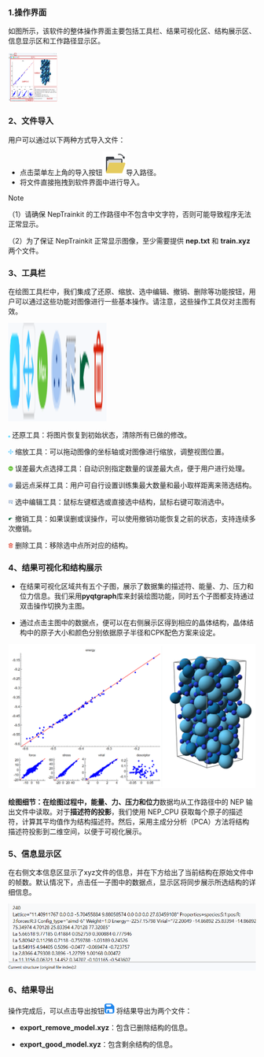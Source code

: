


### 1.操作界面

如图所示，该软件的整体操作界面主要包括工具栏、结果可视化区、结构展示区、信息显示区和工作路径显示区。

<img alt="操作界面" height="100" src="./image/操作界面.png" width="100"/>

### 2、文件导入

用户可以通过以下两种方式导入文件：

- 点击菜单左上角的导入按钮<img src="../src/NepTrainKit/src/images/open.svg" alt="open" style="zoom: 50%;" />导入路径。
- 将文件直接拖拽到软件界面中进行导入。

> [!NOTE]
>
> （1）请确保 NepTrainkit 的工作路径中不包含中文字符，否则可能导致程序无法正常显示。
>
> （2）为了保证 NepTrainkit 正常显示图像，至少需要提供 **nep.txt** 和 **train.xyz** 两个文件。

### 3、工具栏

在绘图工具栏中，我们集成了还原、缩放、选中编辑、撤销、删除等功能按钮，用户可以通过这些功能对图像进行一些基本操作。请注意，这些操作工具仅对主图有效。

<img alt="工具栏" height="200" src="./image/工具栏.png" width="200"/>

<img src="../src/NepTrainKit/src/images/init.svg" alt="init" style="zoom:20%;" width="20" height="20"/> 还原工具：将图片恢复到初始状态，清除所有已做的修改。

<img src="../src/NepTrainKit/src/images/pan.svg" alt="pan" style="zoom:50%;" width="20" height="20"/> 缩放工具：可以拖动图像的坐标轴或对图像进行缩放，调整视图位置。

<img src="../src/NepTrainKit/src/images/find_max.svg" alt="find_max" style="zoom:50%;" width="20" height="20"/> 误差最大点选择工具：自动识别指定数量的误差最大点，便于用户进行处理。

<img src="../src/NepTrainKit/src/images/sparse.svg" alt="sparse" style="zoom:50%;" width="20" height="20"/> 最远点采样工具：用户可自行设置训练集最大数量和最小取样距离来筛选结构。           

<img src="../src/NepTrainKit/src/images/pen.svg" alt="pen" style="zoom:50%;" width="20" height="20"/> 选中编辑工具：鼠标左键框选或直接选中结构，鼠标右键可取消选中。

<img src="../src/NepTrainKit/src/images/revoke.svg" alt="revoke" style="zoom:50%;" width="20" height="20"/> 撤销工具：如果误删或误操作，可以使用撤销功能恢复之前的状态，支持连续多次撤销。

<img src="../src/NepTrainKit/src/images/delete.svg" alt="delete" style="zoom:50%;" width="20" height="20"/> 删除工具：移除选中点所对应的结构。

### 4、结果可视化和结构展示

- 在结果可视化区域共有五个子图，展示了数据集的描述符、能量、力、压力和位力信息。我们采用**pyqtgraph**库来封装绘图功能，同时五个子图都支持通过双击操作切换为主图。

- 通过点击主图中的数据点，便可以在右侧展示区得到相应的晶体结构，晶体结构中的原子大小和颜色分别依据原子半径和CPK配色方案来设定。

 <img src="./image/可视化.png" alt="可视化" style="zoom: 80%;" />

**绘图细节：**在绘图过程中，**能量**、**力**、**压力**和**位力**数据均从工作路径中的 NEP 输出文件中读取。对于**描述符的投影**，我们使用 NEP_CPU 获取每个原子的描述符，计算其平均值作为结构描述符。然后，采用主成分分析（PCA）方法将结构描述符投影到二维空间，以便于可视化展示。

### 5、信息显示区

在右侧文本信息区显示了xyz文件的信息，并在下方给出了当前结构在原始文件中的帧数。默认情况下，点击任一子图中的数据点，显示区将同步展示所选结构的详细信息。

<img src="./image/信息显示.png" alt="信息显示" style="zoom:80%;" />

### 6、结果导出

操作完成后，可以点击导出按钮<img alt="save" height="20" src="../src/NepTrainKit/src/images/save.svg" width="20"/>
将结果导出为两个文件：

- **export_remove_model.xyz**：包含已删除结构的信息。

- **export_good_model.xyz**：包含剩余结构的信息。